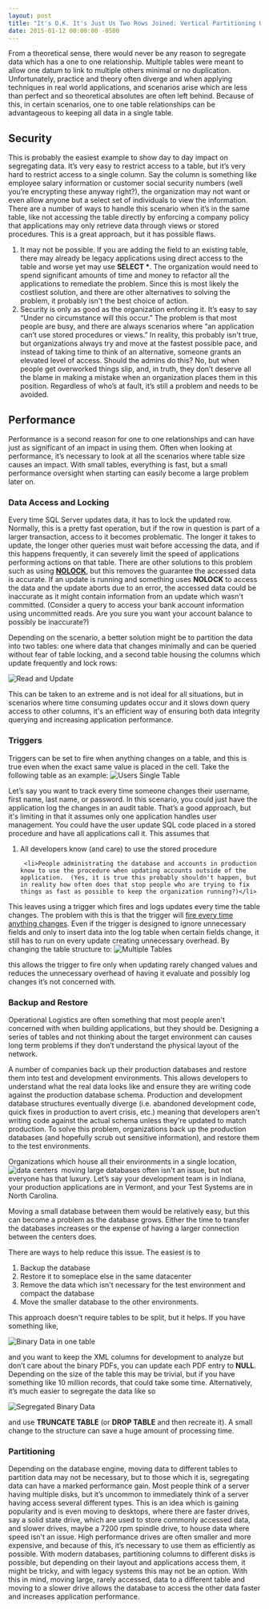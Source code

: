 ```yaml
---
layout: post
title: "It's O.K. It's Just Us Two Rows Joined: Vertical Partitioning Or When a 1x1 Table Relationship Makes Sense"
date: 2015-01-12 00:00:00 -0500
---
```

From a theoretical sense, there would never be any reason to segregate data which has a one to one relationship.  Multiple tables were meant to allow one datum to link to multiple others minimal or no duplication.   Unfortunately, practice and theory often diverge and when applying techniques in real world applications, and scenarios arise which are less than perfect and so theoretical absolutes are often left behind.  Because of this, in certain scenarios, one to one table relationships can be advantageous to keeping all data in a single table.  

<h2>Security</h2>

This is probably the easiest example to show day to day impact on segregating data.  It’s very easy to restrict access to a table, but it’s very hard to restrict access to a single column.  Say the column is something like employee salary information or customer social security numbers (well you’re encrypting these anyway right?), the organization may not want or even allow anyone but a select set of individuals to view the information.  There are a number of ways to handle this scenario when it’s in the same table, like not accessing the table directly by enforcing a company policy that applications may only retrieve data through views or stored procedures.  This is a great approach, but it has possible flaws.  
<ol>
<li>It may not be possible.  If you are adding the field to an existing table, there may already be legacy applications using direct access to the table and worse yet may use <strong>SELECT *</strong>. The organization would need to spend significant amounts of time and money to refactor all the applications to remediate the problem.  Since this is most likely the costliest solution, and there are other alternatives to solving the problem, it probably isn't the best choice of action. </li>

<li>Security is only as good as the organization enforcing it.  It’s easy to say “Under no circumstance will this occur.”  The problem is that most people are busy, and there are always scenarios where “an application can’t use stored procedures or views.”  In reality, this probably isn't true, but organizations always try and move at the fastest possible pace, and instead of taking time to think of an alternative, someone grants an elevated level of access.  Should the admins do this? No, but when people get overworked things slip, and, in truth, they don’t deserve all the blame in making a mistake when an organization places them in this position.  Regardless of who’s at fault, it’s still a problem and needs to be avoided. </li>
</ol>

<h2>Performance</h2>
Performance is a second reason for one to one relationships and can have just as significant of an impact in using them.  Often when looking at performance, it’s necessary to look at all the scenarios where table size causes an impact.  With small tables, everything is fast, but a small performance oversight when starting can easily become a large problem later on.  

<h3>Data Access and Locking</h3>
Every time SQL Server updates data, it has to lock the updated row.  Normally, this is a pretty fast operation, but if the row in question is part of a larger transaction, access to it becomes problematic.  The longer it takes to update, the longer other queries must wait before accessing the data, and if this happens frequently, it can severely limit the speed of applications performing actions on that table.  There are other solutions to this problem such as using <strong><a href="http://msdn.microsoft.com/en-us/library/ms187373.aspx" title="NOLOCK" target="_blank">NOLOCK</a></strong>, but this removes the guarantee the accessed data is accurate.  If an update is running and something uses <strong>NOLOCK</strong> to access the data and the update aborts due to an error, the accessed data could be inaccurate as it might contain information from an update which wasn't committed.  (Consider a query to access your bank account information using uncommitted reads.  Are you sure you want your account balance to possibly be inaccurate?)

Depending on the scenario, a better solution might be to partition the data into two tables: one where data that changes minimally and can be queried without fear of table locking, and a second table housing the columns which update frequently and lock rows: 

<img src="https://raw.githubusercontent.com/kemiller2002/StructuredSight/master/OneToOneTable/UpdateAndReadTables.png" alt="Read and Update" />

This can be taken to an extreme and is not ideal for all situations, but in scenarios where time consuming updates occur and it slows down query access to other columns, it's an efficient way of ensuring both data integrity querying and increasing application performance. 

<h3>Triggers</h3>
Triggers can be set to fire when anything changes on a table, and this is true even when the exact same value is placed in the cell.  Take the following table as an example: 

<img src="https://raw.githubusercontent.com/kemiller2002/StructuredSight/master/OneToOneTable/UsersSingleTable.png" alt="Users Single Table" />

Let’s say you want to track every time someone changes their username, first name, last name, or password.  In this scenario, you could just have the application log the changes in an audit table.  That’s a good approach, but it's limiting in that it assumes only one application handles user management.  You could have the user update SQL code placed in a stored procedure and have all applications call it.  This assumes that 
<ol>
     <li>All developers know (and care) to use the stored procedure</li>

     <li>People administrating the database and accounts in production know to use the procedure when updating accounts outside of the application.  (Yes, it is true this probably shouldn't happen, but in reality how often does that stop people who are trying to fix things as fast as possible to keep the organization running?)</li>
</ol>

This leaves using a trigger which fires and logs updates every time the table changes.  The problem with this is that the trigger will <a href="http://structuredsight.com/2014/03/28/you-get-an-update-and-you-get-an-update-and-you-get-an-update/" title="You get an update, and you get an update" target="_blank">fire every time anything changes</a>.  Even if the trigger is designed to ignore unnecessary fields and only to insert data into the log table when certain fields change, it still has to run on every update creating unnecessary overhead.  By changing the table structure to:
<img src="https://raw.githubusercontent.com/kemiller2002/StructuredSight/master/OneToOneTable/UsersMultpleTables.png" alt="Multiple Tables" />

this allows the trigger to fire only when updating rarely changed values and reduces the unnecessary overhead of having it evaluate and possibly log changes it’s not concerned with.

<h3>Backup and Restore</h3>

Operational Logistics are often something that most people aren't concerned with when building applications, but they should be.  Designing a series of tables and not thinking about the target environment can causes long term problems if they don’t understand the physical layout of the network.  

A number of companies back up their production databases and restore them into test and development environments.   This allows developers to understand what the real data looks like and ensure they are writing code against the production database schema.  Production and development database structures eventually diverge (i.e. abandoned development code, quick fixes in production to avert crisis, etc.) meaning that developers aren't writing code against the actual schema unless they're updated to match production.  To solve this problem, organizations back up the production databases (and hopefully scrub out sensitive information), and restore them to the test environments.  

Organizations which house all their environments in a single location, moving large databases often isn't an issue, <img src="https://raw.githubusercontent.com/kemiller2002/StructuredSight/master/OneToOneTable/MapMultipleDataCenters.png" alt="data centers" align="left" style="padding-right: 4px"/> but not everyone has that luxury.  Let’s say your development team is in Indiana, your production applications are in Vermont, and your Test Systems are in North Carolina.  

Moving a small database between them would be relatively easy, but this can become a problem as the database grows.  Either the time to transfer the databases increases or the expense of having a larger connection between the centers does.  

There are ways to help reduce this issue.  The easiest is to 

<ol>
<li>Backup the database </li>
<li>Restore it to someplace else in the same datacenter</li>
<li>Remove the data which isn't necessary for the test environment and compact the database</li>
<li>Move the smaller database to the other environments.</li>
</ol>

This approach doesn't require tables to be split, but it helps.  If you have something like, 

<img src="https://raw.githubusercontent.com/kemiller2002/StructuredSight/master/OneToOneTable/BinaryDataOneTable.png" alt="Binary Data in one table" />

and you want to keep the XML columns for development to analyze but don’t care about the binary PDFs, you can update each PDF entry to <strong>NULL</strong>.  Depending on the size of the table this may be trivial, but if you have something like 10 million records, that could take some time.   Alternatively, it’s much easier to segregate the data like so 

<img src="https://raw.githubusercontent.com/kemiller2002/StructuredSight/master/OneToOneTable/SplitTablesDataEntry.png" alt="Segregated Binary Data" />

and use <strong>TRUNCATE TABLE</strong> (or <strong>DROP TABLE</strong> and then recreate it).  A small change to the structure can save a huge amount of processing time.

<h3>Partitioning</h3>

Depending on the database engine, moving data to different tables to partition data may not be necessary, but to those which it is, segregating data can have a marked performance gain.  Most people think of a server having multiple disks, but it’s uncommon to immediately think of a server having access several different types.  This is an idea which is gaining popularity and is even moving to desktops, where there are faster drives, say a solid state drive, which are used to store commonly accessed data, and slower drives, maybe a 7200 rpm spindle drive, to house data where speed isn't an issue.  High performance drives are often smaller and more expensive, and because of this, it’s necessary to use them as efficiently as possible.  With modern databases, partitioning columns to different disks is possible, but depending on their layout and applications access them, it might be tricky, and with legacy systems this may not be an option.  With this in mind, moving large, rarely accessed, data to a different table and moving to a slower drive allows the database to access the other data faster and increases application performance.